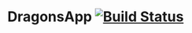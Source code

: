 # DragonsApp [![Build Status](https://travis-ci.com/GabrielSilveiraa/DragonsApp.svg?branch=master)](https://travis-ci.com/GabrielSilveiraa/DragonsApp)
